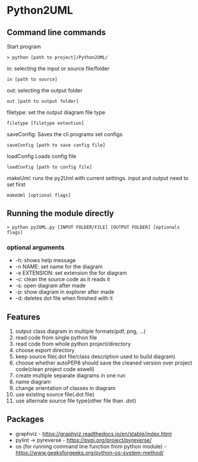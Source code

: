 # Python2UML

## Command line commands

Start program

``> python [path to project]/Python2UML/``


in:
  selecting the input or source file/folder
  
``in [path to source]``
    
out:
  selecting the output folder
  
``out [path to output folder]``
    
filetype:
  set the output diagram file type
  
``filetype [filetype extention]``

saveConfig:
  Saves the cli programs set configs
  
``saveConfig [path to save config file]``
  
loadConfig
  Loads config file
  
``loadConfig [path to config file]``
      
makeUml:
  runs the py2Uml with current settings. input and output need to set first
  
``makeUml [optional flags]``
   
## Running the module directly

``> python py2UML.py [INPUT FOLDER/FILE] [OUTPUT FOLDER] [optionals flags]``
### optional arguments
 * -h: shows help message
 * -n NAME: set name for the diagram
 * -e EXTENSION: set extension the for diagram
 * -c: clean the source code as it reads it
 * -s: open diagram after made
 * -p: show diagram in explorer after made
 * -d: deletes dot file when finished with it


## Features
  1. output class diagram in multiple formats(pdf, png, ...)
  2. read code from single python file
  3. read code from whole python project/directory
  4. choose export directory
  5. keep source file(.dot file/class description used to build diagram)
  6. choose whether autoPEP8 should save the cleaned version over project code(clean project code aswell)
  7. create multiple separate diagrams in one run
  8. name diagram
  9. change orientation of classes in diagram
  10. use existing source file(.dot file)
  11. use alternate source file type(other file than .dot)
  
## Packages
  * graphviz - https://graphviz.readthedocs.io/en/stable/index.html
  * pylint -> pyreverse - https://pypi.org/project/pyreverse/
  * os (for running command line function from python module) - https://www.geeksforgeeks.org/python-os-system-method/
